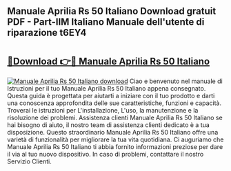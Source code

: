 ## Manuale Aprilia Rs 50 Italiano Download gratuit PDF - Part-IIM Italiano Manuale dell'utente di riparazione t6EY4

# <h2><a href="http://dfb6sv5.blite.top/?on=Manuale+Aprilia+Rs+50+Italiano">🔗Download 👉🔴 Manuale Aprilia Rs 50 Italiano</a></h2>

[![Manuale Aprilia Rs 50 Italiano download](https://i.imgur.com/lujVjoI.png)](http://dfb6sv5.blite.top/?on=Manuale+Aprilia+Rs+50+Italiano)
Ciao e benvenuto nel manuale di Istruzioni per il tuo Manuale Aprilia Rs 50 Italiano appena consegnato. Questa guida è progettata per aiutarti a iniziare con il tuo prodotto e darti una conoscenza approfondita delle sue caratteristiche, funzioni e capacità. Troverai le istruzioni per L'installazione, L'uso, la manutenzione e la risoluzione dei problemi. Assistenza clienti Manuale Aprilia Rs 50 Italiano se hai bisogno di aiuto, il nostro team di assistenza clienti dedicato è a tua disposizione. Questo straordinario Manuale Aprilia Rs 50 Italiano offre una varietà di funzionalità per migliorare la tua vita quotidiana. Ci auguriamo che Manuale Aprilia Rs 50 Italiano ti abbia fornito informazioni preziose per dare il via al tuo nuovo dispositivo. In caso di problemi, contattare il nostro Servizio Clienti.
